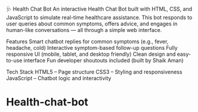 🩺 Health Chat Bot
An interactive Health Chat Bot built with HTML, CSS, and JavaScript to simulate real-time healthcare assistance. This bot responds to user queries about common symptoms, offers advice, and engages in human-like conversations — all through a simple web interface.

 Features
 Smart chatbot replies for common symptoms (e.g., fever, headache, cold)
 Interactive symptom-based follow-up questions
 Fully responsive UI (mobile, tablet, and desktop friendly)
 Clean design and easy-to-use interface
 Fun developer shoutouts included (built by Shaik Aman)

Tech Stack
HTML5 – Page structure
CSS3 – Styling and responsiveness
JavaScript – Chatbot logic and interactivity

# Health-chat-bot
